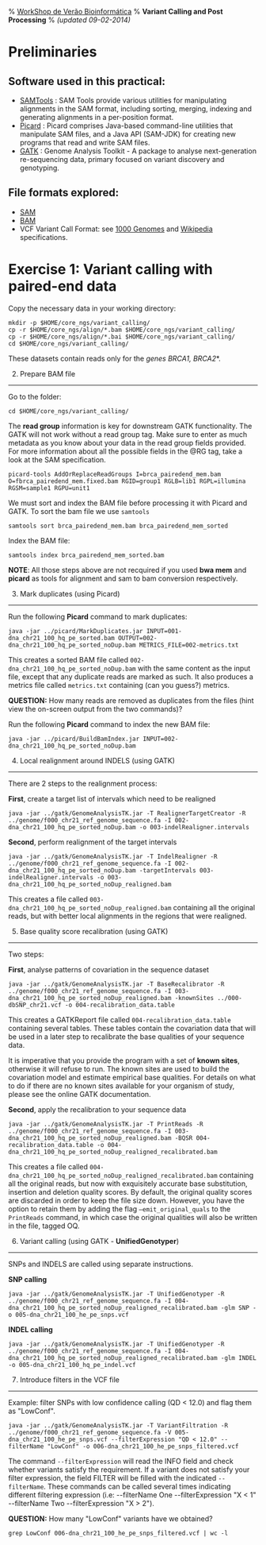 % [WorkShop de Verão Bioinformática](http://github.com/genomika/summercourse/)
% __Variant Calling and Post Processing__
% _(updated 09-02-2014)_


<!-- COMMON LINKS HERE -->

[SAMTools]: http://samtools.sourceforge.net/ "samtools"
[Picard]: http://picard.sourceforge.net/ "Picard"
[GATK]: http://www.broadinstitute.org/gatk/ "GATK"

Preliminaries
================================================================================

Software used in this practical:
--------------------------------

- [SAMTools] : SAM Tools provide various utilities for manipulating alignments in the SAM format, including sorting, merging, indexing and generating alignments in a per-position format.
- [Picard] : Picard comprises Java-based command-line utilities that manipulate SAM files, and a Java API (SAM-JDK) for creating new programs that read and write SAM files.
- [GATK] : Genome Analysis Toolkit - A package to analyse next-generation re-sequencing data, primary focused on variant discovery and genotyping.


File formats explored:
----------------------

- [SAM](http://samtools.sourceforge.net/SAMv1.pdf)
- [BAM](http://www.broadinstitute.org/igv/bam)
- VCF Variant Call Format: see [1000 Genomes](http://www.1000genomes.org/wiki/analysis/variant-call-format/vcf-variant-call-format-version-42) and [Wikipedia](http://en.wikipedia.org/wiki/Variant_Call_Format) specifications.


Exercise 1: Variant calling with paired-end data
================================================================================

Copy the necessary data in your working directory:

    mkdir -p $HOME/core_ngs/variant_calling/
    cp -r $HOME/core_ngs/align/*.bam $HOME/core_ngs/variant_calling/
    cp -r $HOME/core_ngs/align/*.bai $HOME/core_ngs/variant_calling/
    cd $HOME/core_ngs/variant_calling/

These datasets contain reads only for the *genes BRCA1, BRCA2**.


2. Prepare BAM file
--------------------------------------------------------------------------------

Go to the folder:

    cd $HOME/core_ngs/variant_calling/

The **read group** information is key for downstream GATK functionality. The GATK will not work without a read group tag. Make sure to enter as much metadata as you know about your data in the read group fields provided. For more information about all the possible fields in the @RG tag, take a look at the SAM specification.

    picard-tools AddOrReplaceReadGroups I=brca_pairedend_mem.bam O=fbrca_pairedend_mem.fixed.bam RGID=group1 RGLB=lib1 RGPL=illumina RGSM=sample1 RGPU=unit1


We must sort and index the BAM file before processing it with Picard and GATK. To sort the bam file we use ``samtools``

    samtools sort brca_pairedend_mem.bam brca_pairedend_mem_sorted

Index the BAM file:

    samtools index brca_pairedend_mem_sorted.bam

**NOTE**: All those steps above are not recquired if you used **bwa mem** and **picard** as tools for alignment and sam to bam conversion respectively.


3. Mark duplicates (using Picard)
--------------------------------------------------------------------------------

Run the following **Picard** command to mark duplicates:

    java -jar ../picard/MarkDuplicates.jar INPUT=001-dna_chr21_100_hq_pe_sorted.bam OUTPUT=002-dna_chr21_100_hq_pe_sorted_noDup.bam METRICS_FILE=002-metrics.txt

This creates a sorted BAM file called ``002-dna_chr21_100_hq_pe_sorted_noDup.bam`` with the same content as the input file, except that any duplicate reads are marked as such. It also produces a metrics file called ``metrics.txt`` containing (can you guess?) metrics.

**QUESTION:** How many reads are removed as duplicates from the files (hint view the on-screen output from the two commands)?

Run the following **Picard** command to index the new BAM file:

    java -jar ../picard/BuildBamIndex.jar INPUT=002-dna_chr21_100_hq_pe_sorted_noDup.bam


4. Local realignment around INDELS (using GATK)
--------------------------------------------------------------------------------

There are 2 steps to the realignment process:

**First**, create a target list of intervals which need to be realigned
  
    java -jar ../gatk/GenomeAnalysisTK.jar -T RealignerTargetCreator -R ../genome/f000_chr21_ref_genome_sequence.fa -I 002-dna_chr21_100_hq_pe_sorted_noDup.bam -o 003-indelRealigner.intervals

**Second**, perform realignment of the target intervals

    java -jar ../gatk/GenomeAnalysisTK.jar -T IndelRealigner -R ../genome/f000_chr21_ref_genome_sequence.fa -I 002-dna_chr21_100_hq_pe_sorted_noDup.bam -targetIntervals 003-indelRealigner.intervals -o 003-dna_chr21_100_hq_pe_sorted_noDup_realigned.bam

This creates a file called ``003-dna_chr21_100_hq_pe_sorted_noDup_realigned.bam`` containing all the original reads, but with better local alignments in the regions that were realigned.


5. Base quality score recalibration (using GATK)
--------------------------------------------------------------------------------

Two steps:

**First**, analyse patterns of covariation in the sequence dataset

    java -jar ../gatk/GenomeAnalysisTK.jar -T BaseRecalibrator -R ../genome/f000_chr21_ref_genome_sequence.fa -I 003-dna_chr21_100_hq_pe_sorted_noDup_realigned.bam -knownSites ../000-dbSNP_chr21.vcf -o 004-recalibration_data.table

This creates a GATKReport file called ``004-recalibration_data.table`` containing several tables. These tables contain the covariation data that will be used in a later step to recalibrate the base qualities of your sequence data.

It is imperative that you provide the program with a set of **known sites**, otherwise it will refuse to run. The known sites are used to build the covariation model and estimate empirical base qualities. For details on what to do if there are no known sites available for your organism of study, please see the online GATK documentation.

**Second**, apply the recalibration to your sequence data

    java -jar ../gatk/GenomeAnalysisTK.jar -T PrintReads -R ../genome/f000_chr21_ref_genome_sequence.fa -I 003-dna_chr21_100_hq_pe_sorted_noDup_realigned.bam -BQSR 004-recalibration_data.table -o 004-dna_chr21_100_hq_pe_sorted_noDup_realigned_recalibrated.bam

This creates a file called ``004-dna_chr21_100_hq_pe_sorted_noDup_realigned_recalibrated.bam`` containing all the original reads, but now with exquisitely accurate base substitution, insertion and deletion quality scores. By default, the original quality scores are discarded in order to keep the file size down. However, you have the option to retain them by adding the flag ``–emit_original_quals`` to the ``PrintReads`` command, in which case the original qualities will also be written in the file, tagged OQ.


6. Variant calling (using GATK - **UnifiedGenotyper**)
--------------------------------------------------------------------------------

SNPs and INDELS are called using separate instructions.

**SNP calling**

    java -jar ../gatk/GenomeAnalysisTK.jar -T UnifiedGenotyper -R ../genome/f000_chr21_ref_genome_sequence.fa -I 004-dna_chr21_100_hq_pe_sorted_noDup_realigned_recalibrated.bam -glm SNP -o 005-dna_chr21_100_he_pe_snps.vcf

**INDEL calling**

    java -jar ../gatk/GenomeAnalysisTK.jar -T UnifiedGenotyper -R ../genome/f000_chr21_ref_genome_sequence.fa -I 004-dna_chr21_100_hq_pe_sorted_noDup_realigned_recalibrated.bam -glm INDEL -o 005-dna_chr21_100_hq_pe_indel.vcf


7. Introduce filters in the VCF file
--------------------------------------------------------------------------------

Example: filter SNPs with low confidence calling (QD < 12.0) and flag them as "LowConf".

    java -jar ../gatk/GenomeAnalysisTK.jar -T VariantFiltration -R ../genome/f000_chr21_ref_genome_sequence.fa -V 005-dna_chr21_100_he_pe_snps.vcf --filterExpression "QD < 12.0" --filterName "LowConf" -o 006-dna_chr21_100_he_pe_snps_filtered.vcf

The command ``--filterExpression`` will read the INFO field and check whether variants satisfy the requirement. If a variant does not satisfy your filter expression, the field FILTER will be filled with the indicated ``--filterName``. These commands can be called several times indicating different filtering expression (i.e: --filterName One --filterExpression "X < 1" --filterName Two --filterExpression "X > 2").

**QUESTION:** How many "LowConf" variants have we obtained?

    grep LowConf 006-dna_chr21_100_he_pe_snps_filtered.vcf | wc -l

